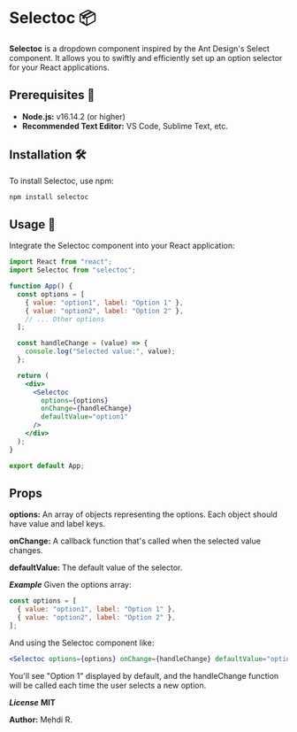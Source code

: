 # Selectoc 📦

**Selectoc** is a dropdown component inspired by the Ant Design's Select component. It allows you to swiftly and efficiently set up an option selector for your React applications.

## Prerequisites 📝

- **Node.js:** v16.14.2 (or higher)
- **Recommended Text Editor:** VS Code, Sublime Text, etc.

## Installation 🛠

To install Selectoc, use npm:

```bash
npm install selectoc
```

## Usage 🚀

Integrate the Selectoc component into your React application:

```jsx
import React from "react";
import Selectoc from "selectoc";

function App() {
  const options = [
    { value: "option1", label: "Option 1" },
    { value: "option2", label: "Option 2" },
    // ... Other options
  ];

  const handleChange = (value) => {
    console.log("Selected value:", value);
  };

  return (
    <div>
      <Selectoc
        options={options}
        onChange={handleChange}
        defaultValue="option1"
      />
    </div>
  );
}

export default App;
```

## Props

**options:** An array of objects representing the options. Each object should have value and label keys.

**onChange:** A callback function that's called when the selected value changes.

**defaultValue:** The default value of the selector.

**_Example_**
Given the options array:

```javascript
const options = [
  { value: "option1", label: "Option 1" },
  { value: "option2", label: "Option 2" },
];
```

And using the Selectoc component like:

```jsx
<Selectoc options={options} onChange={handleChange} defaultValue="option1" />
```

You'll see "Option 1" displayed by default, and the handleChange function will be called each time the user selects a new option.

**_License_**
**MIT**

**Author:** Mehdi R.
